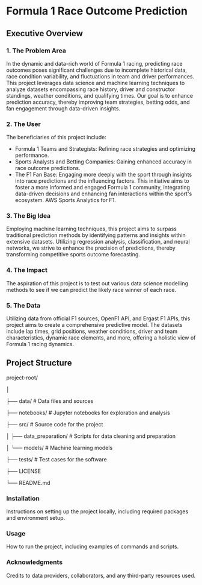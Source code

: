# Formula 1 Race Outcome Prediction

## Executive Overview

### 1. The Problem Area
In the dynamic and data-rich world of Formula 1 racing, predicting race outcomes poses significant challenges due to incomplete historical data, race condition variability, and fluctuations in team and driver performances. This project leverages data science and machine learning techniques to analyze datasets encompassing race history, driver and constructor standings, weather conditions, and qualifying times. Our goal is to enhance prediction accuracy, thereby improving team strategies, betting odds, and fan engagement through data-driven insights.

### 2. The User
The beneficiaries of this project include:

- Formula 1 Teams and Strategists: Refining race strategies and optimizing performance.
- Sports Analysts and Betting Companies: Gaining enhanced accuracy in race outcome predictions.
- The F1 Fan Base: Engaging more deeply with the sport through insights into race predictions and the influencing factors.
This initiative aims to foster a more informed and engaged Formula 1 community, integrating data-driven decisions and enhancing fan interactions within the sport's ecosystem. AWS Sports Analytics for F1.

### 3. The Big Idea
Employing machine learning techniques, this project aims to surpass traditional prediction methods by identifying patterns and insights within extensive datasets. Utilizing regression analysis, classification, and neural networks, we strive to enhance the precision of predictions, thereby transforming competitive sports outcome forecasting.

### 4. The Impact
The aspiration of this project is to test out various data science modelling methods to see if we can predict the likely race winner of each race.

### 5. The Data
Utilizing data from official F1 sources, OpenF1 API, and Ergast F1 APIs, this project aims to create a comprehensive predictive model. The datasets include lap times, grid positions, weather conditions, driver and team characteristics, dynamic race elements, and more, offering a holistic view of Formula 1 racing dynamics.

## Project Structure

project-root/

│

├── data/                   # Data files and sources

├── notebooks/              # Jupyter notebooks for exploration and analysis

├── src/                    # Source code for the project

│   ├── data_preparation/   # Scripts for data cleaning and preparation

│   └── models/             # Machine learning models

├── tests/                  # Test cases for the software

├── LICENSE

└── README.md

### Installation
Instructions on setting up the project locally, including required packages and environment setup.

###  Usage
How to run the project, including examples of commands and scripts.

### Acknowledgments
Credits to data providers, collaborators, and any third-party resources used.
